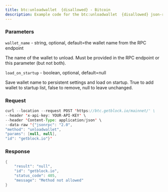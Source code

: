 ```yaml
---
title: btc:unloadwallet  {disallowed} - Bitcoin
description: Example code for the btc:unloadwallet  {disallowed} json-rpc method. Сomplete guide on how to use btc:unloadwallet  {disallowed} json-rpc in GetBlock.io Web3 documentation.
---
```


### Parameters


`wallet_name` - string, optional, default=the wallet name from the RPC
endpoint

The name of the wallet to unload. Must be provided in the RPC endpoint
or this parameter (but not both).

`load_on_startup` - boolean, optional, default=null

Save wallet name to persistent settings and load on startup. True to add
wallet to startup list, false to remove, null to leave unchanged.

### Request

``` java
curl --location --request POST 'https://btc.getblock.io/mainnet/' \
--header 'x-api-key: YOUR-API-KEY' \
--header 'Content-Type: application/json' \
--data-raw '{"jsonrpc": "2.0",
"method": "unloadwallet",
"params": [null, null],
"id": "getblock.io"}'
```

###  Response

``` java
{
    "result": "null",
    "id": "getblock.io",
    "status_code": 405,
    "message": "Method not allowed"
}
```

